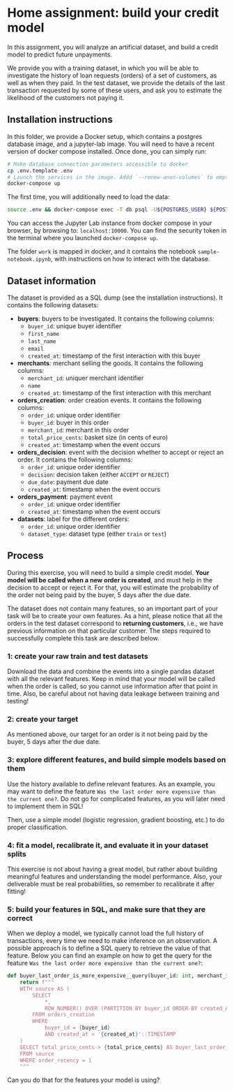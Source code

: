 # Home assignment: build your credit model

In this assignment, you will analyze an artificial dataset, and build a credit model
to predict future unpayments.

We provide you with a training dataset, in which you will be able to investigate
the history of loan requests (orders) of a set of customers, as well as when they paid.
In the test dataset, we provide the details of the last transaction requested by
some of these users, and ask you to estimate the likelihood of the customers not paying
it.

## Installation instructions

In this folder, we provide a Docker setup, which contains a postgres database image, and a
jupyter-lab image. You will need to have a recent version of docker compose installed.
Once done, you can simply run:

```bash
# Make database connection parameters accessible to docker
cp .env.template .env
# Launch the services in the image. Addd `--renew-anon-volumes` to empty the database
docker-compose up
```

The first time, you will additionally need to load the data:

```bash
source .env && docker-compose exec -T db psql -U${POSTGRES_USER} ${POSTGRES_DB} < data/dump.sql
```

You can access the Jupyter Lab instance from docker compose in your browser, by browsing to:
`localhost:10000`. You can find the security token in the terminal where you launched
`docker-compose up`.

The folder `work` is mapped in docker, and it contains the notebook `sample-notebook.ipynb`,
with instructions on how to interact with the database.

## Dataset information

The dataset is provided as a SQL dump (see the installation instructions). It contains the
following datasets:

* **buyers**: buyers to be investigated. It contains the following columns:
  * `buyer_id`: unique buyer identifier
  * `first_name`
  * `last_name`
  * `email`
  * `created_at`: timestamp of the first interaction with this buyer
* **merchants**: merchant selling the goods. It contains the following columns:
  * `merchant_id`: uniquer merchant identifier
  * `name`
  * `created_at`: timestamp of the first interaction with this merchant
* **orders_creation**: order creation events. It contains the following columns:
  * `order_id`: unique order identifier
  * `buyer_id`: buyer in this order
  * `merchant_id`: merchant in this order
  * `total_price_cents`: basket size (in cents of euro)
  * `created_at`: timestamp when the event occurs
* **orders_decision**: event with the decision whether to accept or reject an order.
  It contains the following columns:
  * `order_id`: unique order identifier
  * `decision`: decision taken (either `ACCEPT` or `REJECT`)
  * `due_date`: payment due date
  * `created_at`: timestamp when the event occurs
* **orders_payment**: payment event
  * `order_id`: unique order identifier
  * `created_at`: timestamp when the event occurs
* **datasets**: label for the different orders:
  * `order_id`: unique order identifier
  * `dataset_type`: dataset type (either `train` or `test`)

## Process

During this exercise, you will need to build a simple credit model. **Your model will be called when a
new order is created**, and must help in the decision to accept or reject it. For that, you will estimate
the probability of the order not being paid by the buyer, 5 days after the due date. 

The dataset does not contain many features, so an important part of your task will be to create your own
features. As a hint, please notice that all the orders in the test dataset correspond to
**returning customers**, i.e., we have previous information on that particular customer. The steps required
to successfully complete this task are described below.

### 1: create your raw train and test datasets

Download the data and combine the events into a single pandas dataset with all the relevant features.
Keep in mind that your model will be called when the order is called, so you cannot use information after that
point in time. Also, be careful about not having data leakage between training and testing!

### 2: create your target

As mentioned above, our target for an order is it not being paid by the buyer, 5 days after the due date.

### 3: explore different features, and build simple models based on them

Use the history available to define relevant features. As an example, you may want to define the feature
`Was the last order more expensive than the current one?`. Do not go for complicated features, as you will
later need to implement them in SQL!

Then, use a simple model (logistic regression, gradient boosting, etc.) to do proper classification.

### 4: fit a model, recalibrate it, and evaluate it in your dataset splits

This exercise is not about having a great model, but rather about building meaningful features and understanding
the model performance. Also, your deliverable must be real probabilities, so remember to recalibrate it after
fitting!

### 5: build your features in SQL, and make sure that they are correct

When we deploy a model, we typically cannot load the full history of transactions, every time we need to make
inference on an observation. A possible approach is to define a SQL query to retrieve the value of that feature.
Below you can find an example on how to get the query for the feature
`Was the last order more expensive than the current one?`:

```python
def buyer_last_order_is_more_expensive__query(buyer_id: int, merchant_id: int, total_price_cents: int, created_at: str) -> str:
    return f"""
    WITH source AS (
        SELECT
            *,
            ROW_NUMBER() OVER (PARTITION BY buyer_id ORDER BY created_AT DESC) AS order_recency
        FROM orders_creation
        WHERE
            buyer_id = {buyer_id}
            AND created_at < '{created_at}'::TIMESTAMP
    )
    SELECT total_price_cents > {total_price_cents} AS buyer_last_order_is_more_expensive
    FROM source
    WHERE order_recency = 1
    """
```

Can you do that for the features your model is using?
